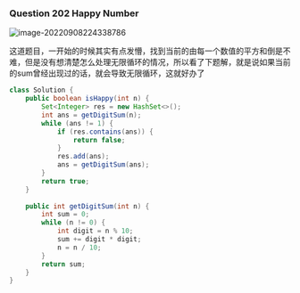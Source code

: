 ### Question 202 Happy Number

![image-20220908224338786](C:\Users\jason\AppData\Roaming\Typora\typora-user-images\image-20220908224338786.png)

这道题目，一开始的时候其实有点发懵，找到当前的由每一个数值的平方和倒是不难，但是没有想清楚怎么处理无限循环的情况，所以看了下题解，就是说如果当前的sum曾经出现过的话，就会导致无限循环，这就好办了

```java
class Solution {
    public boolean isHappy(int n) {
        Set<Integer> res = new HashSet<>();
        int ans = getDigitSum(n);
        while (ans != 1) {
            if (res.contains(ans)) {
                return false;
            }
            res.add(ans);
            ans = getDigitSum(ans);
        }
        return true;
    }
    
    public int getDigitSum(int n) {
        int sum = 0;
        while (n != 0) {
            int digit = n % 10;
            sum += digit * digit;
            n = n / 10;
        }
        return sum;
    }
}
```

